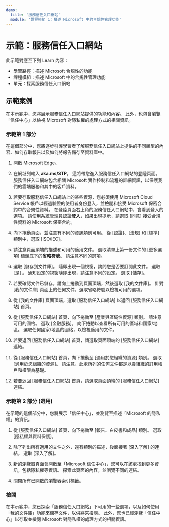 ```yaml
---
demo:
  title: '服務信任入口網站'
  module: '課程模組 1：描述 Microsoft 中的合規性管理功能'
---
```



# <a name="demo-service-trust-portal"></a>示範：服務信任入口網站

此示範對應至下列 Learn 內容：

- 學習路徑：描述 Microsoft 合規性的功能
- 課程模組：描述 Microsoft 中的合規性管理功能
- 單元：探索服務信任入口網站

## <a name="demo-scenario"></a>示範案例

在本示範中，您將展示服務信任入口網站提供的功能和內容。 此外，也包含瀏覽「信任中心」以檢視 Microsoft 對隱私權的處理方式的相關資訊。

### <a name="demo-part-1"></a>示範第 1 部分

在這個部分中，您將逐步引導學習者了解服務信任入口網站上提供的不同類型的內容、如何存取報告以及如何將報告儲存至資料庫中。

1. 開啟 Microsoft Edge。

1. 在網址列輸入 **aka.ms/STP**。 這將帶您進入服務信任入口網站的登陸頁面。 服務信任入口網站包含相關 Microsoft 實作控制和流程的詳細資訊，以保護我們的雲端服務和其中的客戶資料。

1. 若要存取服務信任入口網站上的某些資源，您必須使用 Microsoft Cloud Service 帳戶以經過驗證的使用者身份登入，並檢閱和接受 Microsoft 保密合約中的合規性資料。 在登陸頁面右上角的服務信任入口網站中，會看到登入的選項。  請使用系統管理員認證**登入**，如果出現提示，請選取 [同意] 接受合規性資料的 Microsoft 保密合約。

1. 向下捲動頁面，並注意有不同的資訊類別可用。 從 [認證]、[法規] 和 [標準] 類別中，選取 [ISO/IEC]。

1. 請注意頁面頂端的描述和可用的適用文件。  選取清單上第一份文件的 [更多選項] 標頭底下的**省略符號**。  請注意不同的選項。

1. 選取 [儲存到文件庫]。  隨即出現一個視窗，詢問您是否要訂閱此文件。  選取 [是]  。 通知設定的視窗隨即出現，請注意不同的設定。 選取 [儲存]。

1. 若要確認文件已儲存，請向上捲動到頁面頂端，然後選取 [我的文件庫]。  針對 [我的文件庫] 頁面上的任何文件，選取省略符號以檢視可用的選項。

1. 從 [我的文件庫] 頁面頂端，選取 [服務信任入口網站] 以返回 [服務信任入口網站] 首頁。

1. 從 [服務信任入口網站] 首頁，向下捲動至 [產業與區域性資源] 類別。  請注意可用的圖格。  選取 [金融服務]。  向下捲動以查看所有可用的區域和國家/地區。  選取任何國家/地區的圖格，以檢視適用的文件。

1. 若要返回 [服務信任入口網站] 首頁，請選取頁面頂端的 [服務信任入口網站] 連結。

1. 從 [服務信任入口網站] 首頁，向下捲動至 [適用於您組織的資源] 類別。 選取 [適用於您組織的資源]。  請注意，此處所列的任何文件都是以貴組織的訂用帳戶和權限為基礎。

1. 若要返回 [服務信任入口網站] 首頁，請選取頁面頂端的 [服務信任入口網站] 連結。

### <a name="demo-part-2-optional"></a>示範第 2 部分 (選用)

在示範的這個部分中，您將展示「信任中心」，並瀏覽至描述「Microsoft 的隱私權」的資訊。

1. 從 [服務信任入口網站] 首頁，向下捲動至 [報告、白皮書和成品] 類別。 選取 [隱私權與資料保護]。  

1. 除了列出所有適用的文件之外，還有類別的描述，後面接著 [深入了解] 的連結。  選取 [深入了解]。

1. 新的瀏覽器頁面會開啟至「Microsoft 信任中心」，您可以在該處找到更多資訊，包括隱私權等資訊。 探索此頁面的內容，並瀏覽不同的連結。

1. 關閉所有已開啟的瀏覽器索引標籤。

### <a name="review"></a>檢閱

在本示範中，您已探索「服務信任入口網站」下可用的一些選項，以及如何使用「我的文件庫」功能來儲存文件，以供將來檢閱。  此外，您也已經瀏覽「信任中心」以存取並檢閱 Microsoft 對隱私權的處理方式的相關資訊。
